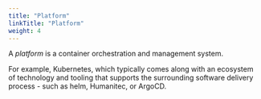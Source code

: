```yaml
---
title: "Platform"
linkTitle: "Platform"
weight: 4
---
```


A _platform_ is a container orchestration and management system.

<!-- more -->

For example, Kubernetes, which typically comes along with an ecosystem of technology and tooling that supports the surrounding software delivery process - such as helm, Humanitec, or ArgoCD.
